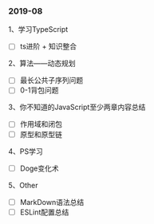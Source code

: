 ### 2019-08

1、学习TypeScript

 - [ ] ts进阶 + 知识整合

2、算法——动态规划

 - [ ] 最长公共子序列问题
 - [ ] 0-1背包问题

3、你不知道的JavaScript至少两章内容总结

 - [ ] 作用域和闭包
 - [ ] 原型和原型链

4、PS学习

 - [ ] Doge变化术

5、Other

 - [ ] MarkDown语法总结
 - [ ] ESLint配置总结
